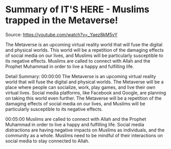 # Summary of IT'S HERE - Muslims trapped in the Metaverse!

Source: https://youtube.com/watch?v=_Yaez8kM5vY

The Metaverse is an upcoming virtual reality world that will fuse the digital and physical worlds. This world will be a repetition of the damaging effects of social media on our lives, and Muslims will be particularly susceptible to its negative effects. Muslims are called to connect with Allah and the Prophet Muhammad in order to live a happy and fulfilling life.

Detail Summary: 
00:00:00
The Metaverse is an upcoming virtual reality world that will fuse the digital and physical worlds. The Metaverse will be a place where people can socialize, work, play games, and live their own virtual lives. Social media platforms, like Facebook and Google, are planning on taking this world even further. The Metaverse will be a repetition of the damaging effects of social media on our lives, and Muslims will be particularly susceptible to its negative effects.

00:05:00
Muslims are called to connect with Allah and the Prophet Muhammad in order to live a happy and fulfilling life. Social media distractions are having negative impacts on Muslims as individuals, and the community as a whole. Muslims need to be mindful of their interactions on social media to stay connected to Allah.

